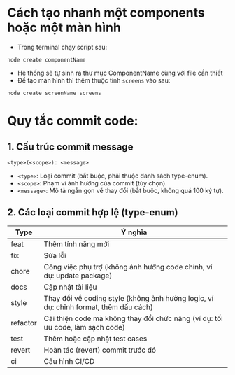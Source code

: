 # Cách tạo nhanh một components hoặc một màn hình

- Trong terminal chạy script sau:

```
node create componentName
```

- Hệ thống sẽ tự sinh ra thư mục ComponentName cùng với file cần thiết
- Để tạo màn hình thì thêm thuộc tính `screens` vào sau:

```
node create screenName screens
```

# Quy tắc commit code:

## 1. Cấu trúc commit message

```
<type>(<scope>): <message>
```

- `<type>`: Loại commit (bắt buộc, phải thuộc danh sách type-enum).
- `<scope>`: Phạm vi ảnh hưởng của commit (tùy chọn).
- `<message>`: Mô tả ngắn gọn về thay đổi (bắt buộc, không quá 100 ký tự).

## 2. Các loại commit hợp lệ (type-enum)

| Type     | Ý nghĩa                                                                              |
| -------- | ------------------------------------------------------------------------------------ |
| feat     | Thêm tính năng mới                                                                   |
| fix      | Sửa lỗi                                                                              |
| chore    | Công việc phụ trợ (không ảnh hưởng code chính, ví dụ: update package)                |
| docs     | Cập nhật tài liệu                                                                    |
| style    | Thay đổi về coding style (không ảnh hưởng logic, ví dụ: chỉnh format, thêm dấu cách) |
| refactor | Cải thiện code mà không thay đổi chức năng (ví dụ: tối ưu code, làm sạch code)       |
| test     | Thêm hoặc cập nhật test cases                                                        |
| revert   | Hoàn tác (revert) commit trước đó                                                    |
| ci       | Cấu hình CI/CD                                                                       |
